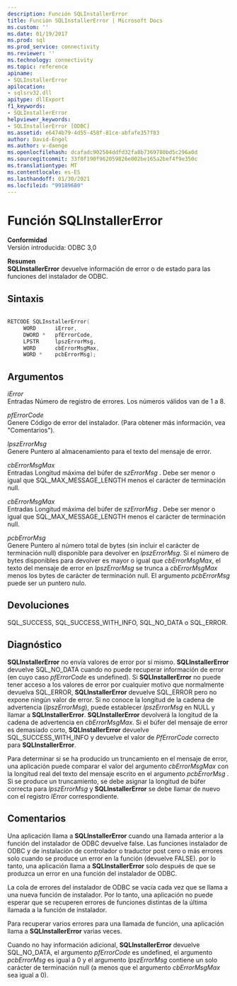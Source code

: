 ```yaml
---
description: Función SQLInstallerError
title: Función SQLInstallerError | Microsoft Docs
ms.custom: ''
ms.date: 01/19/2017
ms.prod: sql
ms.prod_service: connectivity
ms.reviewer: ''
ms.technology: connectivity
ms.topic: reference
apiname:
- SQLInstallerError
apilocation:
- sqlsrv32.dll
apitype: dllExport
f1_keywords:
- SQLInstallerError
helpviewer_keywords:
- SQLInstallerError [ODBC]
ms.assetid: e6474b79-4d55-458f-81ce-abfafe357f83
author: David-Engel
ms.author: v-daenge
ms.openlocfilehash: dcafadc902504ddfd32fa8b7369780bd5c296a0d
ms.sourcegitcommit: 33f0f190f962059826e002be165a2bef4f9e350c
ms.translationtype: MT
ms.contentlocale: es-ES
ms.lasthandoff: 01/30/2021
ms.locfileid: "99189680"
---
```

# <a name="sqlinstallererror-function"></a>Función SQLInstallerError
**Conformidad**  
 Versión introducida: ODBC 3,0  
  
 **Resumen**  
 **SQLInstallerError** devuelve información de error o de estado para las funciones del instalador de ODBC.  
  
## <a name="syntax"></a>Sintaxis  
  
```cpp  
  
RETCODE SQLInstallerError(  
     WORD      iError,  
     DWORD *   pfErrorCode,  
     LPSTR     lpszErrorMsg,  
     WORD      cbErrorMsgMax,  
     WORD *    pcbErrorMsg);  
```  
  
## <a name="arguments"></a>Argumentos  
 *iError*  
 Entradas Número de registro de errores. Los números válidos van de 1 a 8.  
  
 *pfErrorCode*  
 Genere Código de error del instalador. (Para obtener más información, vea "Comentarios").  
  
 *lpszErrorMsg*  
 Genere Puntero al almacenamiento para el texto del mensaje de error.  
  
 *cbErrorMsgMax*  
 Entradas Longitud máxima del búfer de *szErrorMsg* . Debe ser menor o igual que SQL_MAX_MESSAGE_LENGTH menos el carácter de terminación null.  
  
 *cbErrorMsgMax*  
 Entradas Longitud máxima del búfer de *szErrorMsg* . Debe ser menor o igual que SQL_MAX_MESSAGE_LENGTH menos el carácter de terminación null.  
  
 *pcbErrorMsg*  
 Genere Puntero al número total de bytes (sin incluir el carácter de terminación null) disponible para devolver en *lpszErrorMsg*. Si el número de bytes disponibles para devolver es mayor o igual que *cbErrorMsgMax*, el texto del mensaje de error en *lpszErrorMsg* se trunca a *cbErrorMsgMax* menos los bytes de carácter de terminación null. El argumento *pcbErrorMsg* puede ser un puntero nulo.  
  
## <a name="returns"></a>Devoluciones  
 SQL_SUCCESS, SQL_SUCCESS_WITH_INFO, SQL_NO_DATA o SQL_ERROR.  
  
## <a name="diagnostics"></a>Diagnóstico  
 **SQLInstallerError** no envía valores de error por sí mismo. **SQLInstallerError** devuelve SQL_NO_DATA cuando no puede recuperar información de error (en cuyo caso *pfErrorCode* es undefined). Si **SQLInstallerError** no puede tener acceso a los valores de error por cualquier motivo que normalmente devuelva SQL_ERROR, **SQLInstallerError** devuelve SQL_ERROR pero no expone ningún valor de error. Si no conoce la longitud de la cadena de advertencia (*lpszErrorMsg*), puede establecer *lpszErrorMsg* en NULL y llamar a **SQLInstallerError**. **SQLInstallerError** devolverá la longitud de la cadena de advertencia en *cbErrorMsgMax*. Si el búfer del mensaje de error es demasiado corto, **SQLInstallerError** devuelve SQL_SUCCESS_WITH_INFO y devuelve el valor de *PfErrorCode* correcto para **SQLInstallerError**.  
  
 Para determinar si se ha producido un truncamiento en el mensaje de error, una aplicación puede comparar el valor del argumento *cbErrorMsgMax* con la longitud real del texto del mensaje escrito en el argumento *pcbErrorMsg* . Si se produce un truncamiento, se debe asignar la longitud de búfer correcta para *lpszErrorMsg* y **SQLInstallerError** se debe llamar de nuevo con el registro *IError* correspondiente.  
  
## <a name="comments"></a>Comentarios  
 Una aplicación llama a **SQLInstallerError** cuando una llamada anterior a la función del instalador de ODBC devuelve false. Las funciones instalador de ODBC y de instalación de controlador o traductor post cero o más errores solo cuando se produce un error en la función (devuelve FALSE). por lo tanto, una aplicación llama a **SQLInstallerError** solo después de que se produzca un error en una función del instalador de ODBC.  
  
 La cola de errores del instalador de ODBC se vacía cada vez que se llama a una nueva función de instalador. Por lo tanto, una aplicación no puede esperar que se recuperen errores de funciones distintas de la última llamada a la función de instalador.  
  
 Para recuperar varios errores para una llamada de función, una aplicación llama a **SQLInstallerError** varias veces.  
  
 Cuando no hay información adicional, **SQLInstallerError** devuelve SQL_NO_DATA, el argumento *pfErrorCode* es undefined, el argumento *pcbErrorMsg* es igual a 0 y el argumento *lpszErrorMsg* contiene un solo carácter de terminación null (a menos que el argumento *cbErrorMsgMax* sea igual a 0).
